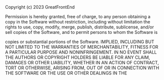Copyright (c) 2023 GreatFrontEnd

Permission is hereby granted, free of charge, to any person obtaining a copy
in the Software without restriction, including without limitation the rights
to use, copy, modify, merge, publish, distribute, sublicense, and/or sell
copies of the Software, and to permit persons to whom the Software is

copies or substantial portions of the Software.
IMPLIED, INCLUDING BUT NOT LIMITED TO THE WARRANTIES OF MERCHANTABILITY,
FITNESS FOR A PARTICULAR PURPOSE AND NONINFRINGEMENT. IN NO EVENT SHALL THE
AUTHORS OR COPYRIGHT HOLDERS BE LIABLE FOR ANY CLAIM, DAMAGES OR OTHER
LIABILITY, WHETHER IN AN ACTION OF CONTRACT, TORT OR OTHERWISE, ARISING FROM,
OUT OF OR IN CONNECTION WITH THE SOFTWARE OR THE USE OR OTHER DEALINGS IN THE